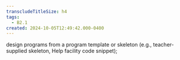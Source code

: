```yaml
---
transcludeTitleSize: h4
tags:
  - B2.1
created: 2024-10-05T12:49:42.000-0400
---
```

design programs from a program template or skeleton (e.g., teacher-supplied skeleton, Help facility code snippet);